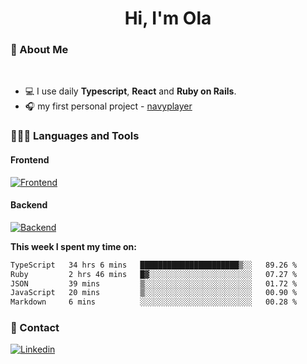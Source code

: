 <h1 align="center">Hi, I'm Ola</h1>

### 💅 About Me

<br/>

- 💻 I use daily **Typescript**, **React** and **Ruby on Rails**.
- 🎧 my first personal project - [navyplayer](https://navyplayer.netlify.app/)

### 👩🏻‍💻 Languages and Tools

#### Frontend

[![Frontend](https://skillicons.dev/icons?i=react,nextjs,ts,js,html,css,scss,tailwind)](https://skillicons.dev)

#### Backend
[![Backend](https://skillicons.dev/icons?i=nodejs,express,nestjs,rails,graphql)](https://skillicons.dev)

**This week I spent my time on:**

<!--START_SECTION:waka-->

```txt
TypeScript   34 hrs 6 mins   ██████████████████████▒░░   89.26 %
Ruby         2 hrs 46 mins   █▓░░░░░░░░░░░░░░░░░░░░░░░   07.27 %
JSON         39 mins         ▒░░░░░░░░░░░░░░░░░░░░░░░░   01.72 %
JavaScript   20 mins         ▒░░░░░░░░░░░░░░░░░░░░░░░░   00.90 %
Markdown     6 mins          ░░░░░░░░░░░░░░░░░░░░░░░░░   00.28 %
```

<!--END_SECTION:waka-->

### 📨 Contact
  
[![Linkedin](https://skillicons.dev/icons?i=linkedin)](https://linkedin.com/in/aleksandra-kamińska)
